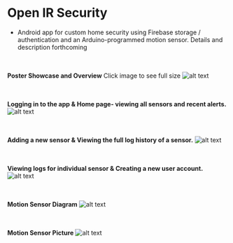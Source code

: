 # Open IR Security

* Android app for custom home security using Firebase storage / authentication and an Arduino-programmed motion sensor. Details and description forthcoming
  <br/> <br/> <br/>

**Poster Showcase and Overview** Click image to see full size
![alt text](https://raw.githubusercontent.com/prestondcarroll/projects/master/school/Open%20IR%20Security/CSCI%20412%20-%20Mobile%20Device%20Poster.jpg)
  <br/> <br/> <br/>

**Logging in to the app & Home page- viewing all sensors and recent alerts.**
![alt text](https://raw.githubusercontent.com/prestondcarroll/projects/master/school/Open%20IR%20Security/screen_shots_1.png)
  <br/> <br/> <br/>

**Adding a new sensor & Viewing the full log history of a sensor.**
![alt text](https://raw.githubusercontent.com/prestondcarroll/projects/master/school/Open%20IR%20Security/screenshots_2.png)
  <br/> <br/> <br/>

**Viewing logs for individual sensor & Creating a new user account.**
![alt text](https://raw.githubusercontent.com/prestondcarroll/projects/master/school/Open%20IR%20Security/screenshots_3.png)
  <br/> <br/> <br/>

**Motion Sensor Diagram**
![alt text](https://raw.githubusercontent.com/prestondcarroll/projects/master/school/Open%20IR%20Security/motion_sensor.png)
  <br/> <br/> <br/>

**Motion Sensor Picture**
![alt text](https://raw.githubusercontent.com/prestondcarroll/projects/master/school/Open%20IR%20Security/motion_sensor_pic.jpg)
  <br/> <br/> <br/>
